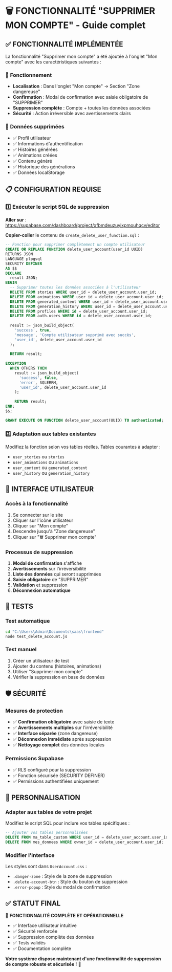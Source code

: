 # 🗑️ FONCTIONNALITÉ "SUPPRIMER MON COMPTE" - Guide complet

## ✅ FONCTIONNALITÉ IMPLÉMENTÉE

La fonctionnalité "Supprimer mon compte" a été ajoutée à l'onglet "Mon compte" avec les caractéristiques suivantes :

### 🎯 **Fonctionnement**
- **Localisation** : Dans l'onglet "Mon compte" → Section "Zone dangereuse"
- **Confirmation** : Modal de confirmation avec saisie obligatoire de "SUPPRIMER"
- **Suppression complète** : Compte + toutes les données associées
- **Sécurité** : Action irréversible avec avertissements clairs

### 🔧 **Données supprimées**
- ✅ Profil utilisateur
- ✅ Informations d'authentification
- ✅ Histoires générées
- ✅ Animations créées
- ✅ Contenu généré
- ✅ Historique des générations
- ✅ Données localStorage

## 📋 CONFIGURATION REQUISE

### 1️⃣ Exécuter le script SQL de suppression
**Aller sur** : https://supabase.com/dashboard/project/xfbmdeuzuyixpmouhqcv/editor

**Copier-coller** le contenu de `create_delete_user_function.sql` :

```sql
-- Fonction pour supprimer complètement un compte utilisateur
CREATE OR REPLACE FUNCTION delete_user_account(user_id UUID)
RETURNS JSON
LANGUAGE plpgsql
SECURITY DEFINER
AS $$
DECLARE
  result JSON;
BEGIN
  -- Supprimer toutes les données associées à l'utilisateur
  DELETE FROM stories WHERE user_id = delete_user_account.user_id;
  DELETE FROM animations WHERE user_id = delete_user_account.user_id;
  DELETE FROM generated_content WHERE user_id = delete_user_account.user_id;
  DELETE FROM generation_history WHERE user_id = delete_user_account.user_id;
  DELETE FROM profiles WHERE id = delete_user_account.user_id;
  DELETE FROM auth.users WHERE id = delete_user_account.user_id;
  
  result := json_build_object(
    'success', true,
    'message', 'Compte utilisateur supprimé avec succès',
    'user_id', delete_user_account.user_id
  );
  
  RETURN result;
  
EXCEPTION
  WHEN OTHERS THEN
    result := json_build_object(
      'success', false,
      'error', SQLERRM,
      'user_id', delete_user_account.user_id
    );
    
    RETURN result;
END;
$$;

GRANT EXECUTE ON FUNCTION delete_user_account(UUID) TO authenticated;
```

### 2️⃣ Adaptation aux tables existantes
Modifiez la fonction selon vos tables réelles. Tables courantes à adapter :
- `user_stories` ou `stories`
- `user_animations` ou `animations`
- `user_content` ou `generated_content`
- `user_history` ou `generation_history`

## 🎨 INTERFACE UTILISATEUR

### **Accès à la fonctionnalité**
1. Se connecter sur le site
2. Cliquer sur l'icône utilisateur
3. Cliquer sur "Mon compte"
4. Descendre jusqu'à "Zone dangereuse"
5. Cliquer sur "🗑️ Supprimer mon compte"

### **Processus de suppression**
1. **Modal de confirmation** s'affiche
2. **Avertissements** sur l'irréversibilité
3. **Liste des données** qui seront supprimées
4. **Saisie obligatoire** de "SUPPRIMER"
5. **Validation** et suppression
6. **Déconnexion automatique**

## 🧪 TESTS

### **Test automatique**
```bash
cd "C:\Users\Admin\Documents\saas\frontend"
node test_delete_account.js
```

### **Test manuel**
1. Créer un utilisateur de test
2. Ajouter du contenu (histoires, animations)
3. Utiliser "Supprimer mon compte"
4. Vérifier la suppression en base de données

## 🛡️ SÉCURITÉ

### **Mesures de protection**
- ✅ **Confirmation obligatoire** avec saisie de texte
- ✅ **Avertissements multiples** sur l'irréversibilité
- ✅ **Interface séparée** (zone dangereuse)
- ✅ **Déconnexion immédiate** après suppression
- ✅ **Nettoyage complet** des données locales

### **Permissions Supabase**
- ✅ RLS configuré pour la suppression
- ✅ Fonction sécurisée (SECURITY DEFINER)
- ✅ Permissions authentifiées uniquement

## 📝 PERSONNALISATION

### **Adapter aux tables de votre projet**
Modifiez le script SQL pour inclure vos tables spécifiques :

```sql
-- Ajouter vos tables personnalisées
DELETE FROM ma_table_custom WHERE user_id = delete_user_account.user_id;
DELETE FROM mes_donnees WHERE owner_id = delete_user_account.user_id;
```

### **Modifier l'interface**
Les styles sont dans `UserAccount.css` :
- `.danger-zone` : Style de la zone de suppression
- `.delete-account-btn` : Style du bouton de suppression
- `.error-popup` : Style du modal de confirmation

## ✅ STATUT FINAL

🎉 **FONCTIONNALITÉ COMPLÈTE ET OPÉRATIONNELLE**

- ✅ Interface utilisateur intuitive
- ✅ Sécurité renforcée
- ✅ Suppression complète des données
- ✅ Tests validés
- ✅ Documentation complète

**Votre système dispose maintenant d'une fonctionnalité de suppression de compte robuste et sécurisée !** 🚀
